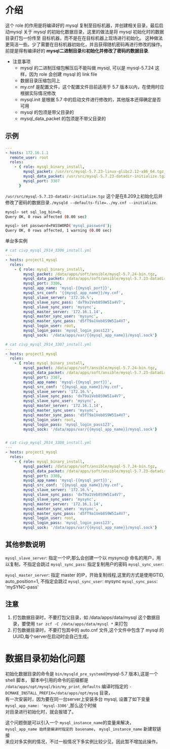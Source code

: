 # 介绍
这个 role 的作用是将编译好的 mysql 复制至目标机器，并创建相关目录，最后启动mysql
关于 mysql 的初始化数据目录，这里的做法是将 mysql 初始化时的数据目录打包一份传至
目标机器，而不是在在目标机器上现场进行初始化。
这种做法更简洁一些。少了需要在目标机器初始化，并且获得随机密码再进行修改的操作。
前提是得有编译好的 **mysql二进制目录**和**初始化并修改了密码的数据目录**.

- 注意事项
  - mysql 的二进制压缩包解压后不能叫做 mysql, 可以是 mysql-5.7.24 这样，因为 role 会创建 mysql 的 link file
  - 数据目录压缩包同上
  - my.cnf 是配置文件，这个配置文件目前适用于 5.7 版本以内，在使用时应根据实际情况修改
  - mysql.init 是根据 5.7 中的启动文件进行修改的，其他版本还得确定是否可用
  - mysql 的包须是带父目录的
  - mysql_data_packet 的包须是不带父目录的

## 示例
```yaml
---
- hosts: 172.16.1.1
  remote_user: root
  roles:
    - { role: mysql_binary_install, 
        mysql_packet: /usr/src/mysql-5.7.23-linux-glibc2.12-x86_64.tgz, 
        mysql_data_packet: /usr/src/mysql-5.7.23-datadir-initialize.tgz,
        mysql_port: 3307
      }
```
  
`/usr/src/mysql-5.7.23-datadir-initialize.tgz` 这个是在8.209上初始化后并修改了密码的数据目录`./mysqld --defaults-file=../my.cnf --initialize`.
```bash
mysql> set sql_log_bin=0;
Query OK, 0 rows affected (0.00 sec)

mysql> set password=PASSWORD('mysql_password');
Query OK, 0 rows affected, 1 warning (0.00 sec)
```

单台多实例
```yaml
# cat civp_mysql_2914_3306_install.yml
---
- hosts: project1_mysql 
  roles:
    - { role: mysql_binary_install, 
        mysql_packet: /data/apps/soft/ansible/mysql-5.7.24-bin.tgz,
        mysql_data_packet: /data/apps/soft/ansible/mysql-5.7.23-datadir-initialize_no-parend-dir.tgz,
        mysql_port: 3306,
        mysql_app_name: 'mysql-{{mysql_port}}',
        mysql_src_conf: '{{mysql_app_name}}/my.cnf',
        mysql_slave_server: '172.16.%',
        mysql_slave_sync_pass: 'dxT9a1Veb8S9W5Ia4V7',
        mysql_slave_sync_user: 'mysync',
        mysql_master_server: '172.16.1.14',
        mysql_master_sync_user: 'mysync',
        mysql_master_sync_pass: 'd5fT9a1Veb8S9W5Ia4V7',
        mysql_login_user: root,
        mysql_login_pass: 'mysql_login_pass123',
        mysql_sock: '/data/apps/var/{{mysql_app_name}}/mysql.sock'}

# cat civp_mysql_2914_3307_install.yml
---
- hosts: project1_mysql 
  roles:
    - { role: mysql_binary_install, 
        mysql_packet: /data/apps/soft/ansible/mysql-5.7.24-bin.tgz,
        mysql_data_packet: /data/apps/soft/ansible/mysql-5.7.23-datadir-initialize_no-parend-dir.tgz,
        mysql_port: 3307,
        mysql_app_name: 'mysql-{{mysql_port}}',
        mysql_src_conf: '{{mysql_app_name}}/my.cnf',
        mysql_slave_server: '172.16.%',
        mysql_slave_sync_pass: 'dxT9a1Veb8S9W5Ia4V7',
        mysql_slave_sync_user: 'mysync',
        mysql_master_server: '172.16.1.14',
        mysql_master_sync_user: 'mysync',
        mysql_master_sync_pass: 'd5fT9a1Veb8S9W5Ia4V7',
        mysql_login_user: root,
        mysql_login_pass: 'mysql_login_pass123',
        mysql_sock: '/data/apps/var/{{mysql_app_name}}/mysql.sock'}


# cat civp_mysql_2914_3308_install.yml
---
- hosts: project1_mysql 
  roles:
    - { role: mysql_binary_install, 
        mysql_packet: /data/apps/soft/ansible/mysql-5.7.24-bin.tgz,
        mysql_data_packet: /data/apps/soft/ansible/mysql-5.7.23-datadir-initialize_no-parend-dir.tgz,
        mysql_port: 3308,
        mysql_app_name: 'mysql-{{mysql_port}}',
        mysql_src_conf: '{{mysql_app_name}}/my.cnf',
        mysql_slave_server: '172.16.%',
        mysql_slave_sync_pass: 'dxT9a1Veb8S9W5Ia4V7',
        mysql_slave_sync_user: 'mysync',
        mysql_master_server: '172.16.1.14',
        mysql_master_sync_user: 'mysync',
        mysql_master_sync_pass: 'd5fT9a1Veb8S9W5Ia4V7',
        mysql_login_user: root,
        mysql_login_pass: 'mysql_login_pass123',
        mysql_sock: '/data/apps/var/{{mysql_app_name}}/mysql.sock'}
```


## 其他参数说明
`mysql_slave_server`: 指定一个IP,那么会创建一个以 mysync@ 命名的用户，用以复制，不指定会跳过
`mysql_sync_pass`: 指定复制用户的密码
`mysql_sync_user`: 

`mysql_master_server`: 指定 master 的IP，开始复制线程,这里的方式是使用GTID, auto_position=1, 不指定会跳过
`mysql_sync_user`: mysync
`mysql_sync_pass`: 'mySYNC-pass'


## 注意
1. 打包数据目录时，不要打包父目录，如 /data/apps/data/mysql 这个数据目录，要使用 `tar zcf -C /data/apps/data/mysql *` 来打包
2. 打包数据目录时，不要打包其中的 auto.cnf 文件,这个文件中包含了 mysql 的 UUID,每个server在启动时会自己生成。

# 数据目录初始化问题
初始化数据目录的命令是 `bin/mysqld_pre_systemd`(mysql-5.7 版本),这是一个 shell 脚本，
脚本中引用的命令的前缀都是 `/data/apps/opt/mysql/bin/my_print_defaults` 编译时指定的 `-DCMAKE_INSTALL_PREFIX=/data/apps/opt/mysq` 目录，  
有一次安装时，因为要在同一台server上安装多台 mysql, 设置了如下变量 `mysql_app_name: 'mysql-3306'`,那么这个时候  
对目录进行初始化时，就会报错了。


这个问题倒是可以引入一个 `mysql_instance_name`的变量来解决，`mysql_app_name 始终是编译时指定的 basename`， `mysql_instance_name` 新建软链接  
来应对多实例的情况，不过一般情况下多实例比较少见，因此暂不增加此操作。
